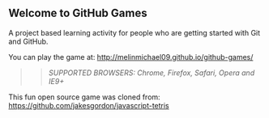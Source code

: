 ## Welcome to GitHub Games

A project based learning activity for people who are getting started with Git and GitHub.

You can play the game at: http://melinmichael09.github.io/github-games/

>> _*SUPPORTED BROWSERS*: Chrome, Firefox, Safari, Opera and IE9+_

This fun open source game was cloned from: https://github.com/jakesgordon/javascript-tetris
